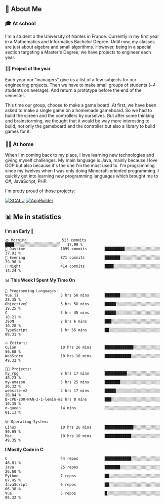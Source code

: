 ## 👀 About Me

### 🎓 At school

I'm a student a the University of Nantes in France. Currently in my first year in a Mathematics and Informatics Bachelor Degree. Until now, my classes are just about algebra and small algorithms. However, being in a special section targeting a Master's Degree, we have projects to engineer each year. 

#### 🔧🔬 Project of the year

Each year our "managers" give us a list of a few subjects for our engineering projects. Then we have to make small groups of students (~4 students on average). And return a prototype before the end of the semester.

This time our group, choose to make a game board. At first, we have been asked to make a single game on a homemade gameboard. So we had to build the screen and the controllers by ourselves. 
But after some thinking and brainstorming, we thought that it would be way more interesting to build, not only the gameboard and the controller but also a library to build games for it.

### 👨‍💻 At home

When I'm coming back to my place, I love learning new technologies and giving myself challenges. My main language is Java, mainly because I love OOP but also because it's the one I'm the most used to. I'm programming since my twelves when I was only doing Minecraft-oriented programming.  I quickly get into learning new programming languages which brought me to C#, JavaScript, PHP. 

I'm pretty proud of those projects:

[![SCALU](https://github-readme-stats.vercel.app/api/pin?username=renardfute&repo=SCALU)](https://github.com/renardfute/scalu)
[![AppBuilder](https://github-readme-stats.vercel.app/api/pin?username=pulsedev2&repo=AppBuilder)](https://github.com/pulsedev2/AppBuilder)

## 📊 Me in statistics
<!--START_SECTION:waka-->
**I'm an Early 🐤** 

```text
🌞 Morning                523 commits         ████░░░░░░░░░░░░░░░░░░░░░   17.99 % 
🌆 Daytime                1099 commits        █████████░░░░░░░░░░░░░░░░   37.81 % 
🌃 Evening                871 commits         ███████░░░░░░░░░░░░░░░░░░   29.96 % 
🌙 Night                  414 commits         ████░░░░░░░░░░░░░░░░░░░░░   14.24 % 
```


📊 **This Week I Spent My Time On** 

```text
💬 Programming Languages: 
Vue.js                   5 hrs 50 mins       ███████░░░░░░░░░░░░░░░░░░   28.35 % 
ObjectiveC               3 hrs 58 mins       █████░░░░░░░░░░░░░░░░░░░░   19.25 % 
C                        3 hrs 45 mins       █████░░░░░░░░░░░░░░░░░░░░   18.21 % 
JSON                     2 hrs 6 mins        ███░░░░░░░░░░░░░░░░░░░░░░   10.20 % 
TypeScript               1 hr 55 mins        ██░░░░░░░░░░░░░░░░░░░░░░░   09.31 % 

🔥 Editors: 
CLion                    10 hrs 26 mins      █████████████░░░░░░░░░░░░   50.68 % 
WebStorm                 10 hrs 10 mins      ████████████░░░░░░░░░░░░░   49.32 % 

🐱‍💻 Projects: 
my_rpg                   8 hrs 17 mins       ██████████░░░░░░░░░░░░░░░   40.23 % 
my-amazon                5 hrs 25 mins       ███████░░░░░░░░░░░░░░░░░░   26.32 % 
website-v2               4 hrs 17 mins       █████░░░░░░░░░░░░░░░░░░░░   20.84 % 
B-CPE-200-NAN-2-1-lemin-m2 hrs 8 mins        ███░░░░░░░░░░░░░░░░░░░░░░   10.35 % 
n-queen                  14 mins             ░░░░░░░░░░░░░░░░░░░░░░░░░   01.13 % 

💻 Operating System: 
Linux                    10 hrs 26 mins      █████████████░░░░░░░░░░░░   50.65 % 
Mac                      10 hrs 10 mins      ████████████░░░░░░░░░░░░░   49.35 % 
```

**I Mostly Code in C** 

```text
C                        44 repos            ████████████░░░░░░░░░░░░░   46.81 % 
Java                     25 repos            ███████░░░░░░░░░░░░░░░░░░   26.60 % 
Python                   7 repos             ██░░░░░░░░░░░░░░░░░░░░░░░   07.45 % 
JavaScript               6 repos             ██░░░░░░░░░░░░░░░░░░░░░░░   06.38 % 
Vue                      5 repos             █░░░░░░░░░░░░░░░░░░░░░░░░   05.32 % 
```




<!--END_SECTION:waka-->
